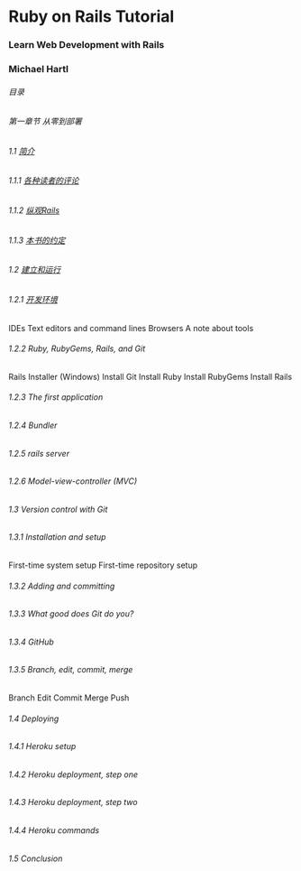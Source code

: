 # Ruby on Rails Tutorial  #
### Learn Web Development with Rails  ###
### Michael Hartl  ###

###### 目录
###### 第一章节 从零到部署

###### 1.1 [简介]()
######    1.1.1 [各种读者的评论]()
######    1.1.2 [纵观Rails]()
######    1.1.3 [本书的约定]()
###### 1.2  [建立和运行]()
######    1.2.1 [开发环境]()
IDEs
Text editors and command lines
Browsers
A note about tools
###### 1.2.2 Ruby, RubyGems, Rails, and Git
Rails Installer (Windows)
Install Git
Install Ruby
Install RubyGems
Install Rails
###### 1.2.3 The first application
###### 1.2.4 Bundler
###### 1.2.5 rails server
###### 1.2.6 Model-view-controller (MVC)
###### 1.3 Version control with Git
###### 1.3.1 Installation and setup
First-time system setup
First-time repository setup
###### 1.3.2 Adding and committing
###### 1.3.3 What good does Git do you?
###### 1.3.4 GitHub
###### 1.3.5 Branch, edit, commit, merge
Branch
Edit
Commit
Merge
Push
###### 1.4 Deploying
###### 1.4.1 Heroku setup
###### 1.4.2 Heroku deployment, step one
###### 1.4.3 Heroku deployment, step two
###### 1.4.4 Heroku commands
###### 1.5 Conclusion
